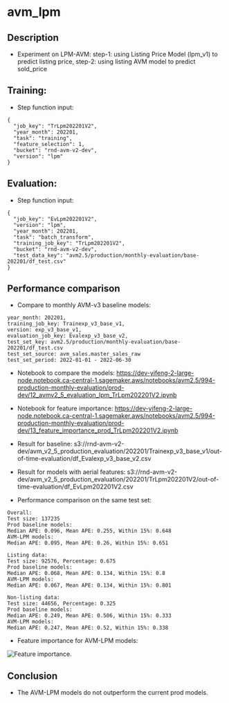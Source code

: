# avm_lpm

## Description

* Experiment on LPM-AVM: step-1: using Listing Price Model (lpm_v1) to predict listing price, step-2: using listing AVM model to predict sold_price

## Training:
* Step function input:
``` 
{
  "job_key": "TrLpm202201V2",
  "year_month": 202201,
  "task": "training",
  "feature_selection": 1,
  "bucket": "rnd-avm-v2-dev",
  "version": "lpm"
}
```

## Evaluation:
* Step function input:
```
{
  "job_key": "EvLpm202201V2",
  "version": "lpm",
  "year_month": 202201,
  "task": "batch_transform",
  "training_job_key": "TrLpm202201V2",
  "bucket": "rnd-avm-v2-dev",
  "test_data_key": "avm2.5/production/monthly-evaluation/base-202201/df_test.csv"
}
```

## Performance comparison

* Compare to monthly AVM-v3 baseline models: 
```
year_month: 202201, 
training_job_key: Trainexp_v3_base_v1,
version: exp_v3_base_v1,
evaluation_job_key: Evalexp_v3_base_v2,
test_set_key: avm2.5/production/monthly-evaluation/base-202201/df_test.csv
test_set_source: avm_sales.master_sales_raw
test_set_period: 2022-01-01 - 2022-06-30
```

* Notebook to compare the models:
https://dev-yifeng-2-large-node.notebook.ca-central-1.sagemaker.aws/notebooks/avm2.5/994-production-monthly-evaluation/prod-dev/12_avmv2_5_evaluation_lpm_TrLpm202201V2.ipynb

* Notebook for feature importance:
https://dev-yifeng-2-large-node.notebook.ca-central-1.sagemaker.aws/notebooks/avm2.5/994-production-monthly-evaluation/prod-dev/13_feature_importance_prod_TrLpm202201V2.ipynb

* Result for baseline: s3://rnd-avm-v2-dev/avm_v2_5_production_evaluation/202201/Trainexp_v3_base_v1/out-of-time-evaluation/df_Evalexp_v3_base_v2.csv

* Result for models with aerial features: s3://rnd-avm-v2-dev/avm_v2_5_production_evaluation/202201/TrLpm202201V2/out-of-time-evaluation/df_EvLpm202201V2.csv

* Performance comparison on the same test set:
```
Overall:
Test size: 137235
Prod baseline models:
Median APE: 0.096, Mean APE: 0.255, Within 15%: 0.648
AVM-LPM models:
Median APE: 0.095, Mean APE: 0.26, Within 15%: 0.651

Listing data:
Test size: 92576, Percentage: 0.675
Prod baseline models:
Median APE: 0.068, Mean APE: 0.134, Within 15%: 0.8
AVM-LPM models:
Median APE: 0.067, Mean APE: 0.134, Within 15%: 0.801

Non-listing data:
Test size: 44656, Percentage: 0.325
Prod baseline models:
Median APE: 0.249, Mean APE: 0.506, Within 15%: 0.333
AVM-LPM models:
Median APE: 0.247, Mean APE: 0.52, Within 15%: 0.338
```

* Feature importance for AVM-LPM models:

![Feature importance.](feature_importance_avm_lpm.png "Feature importance image.")


## Conclusion

* The AVM-LPM models do not outperform the current prod models.
